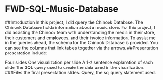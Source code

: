 # FWD-SQL-Music-Database
##Introduction
In this project, I did query the Chinook Database. The Chinook Database holds information about a music store. For this project, I did assisting the Chinook team with understanding the media in their store, their customers and employees, and their invoice information. To assist me in the queries ahead, the schema for the Chinook Database is provided. You can see the columns that link tables together via the arrows.
##Presentation
presentation include:

Four slides One visualization per slide A 1-2 sentence explanation of each slide The SQL query used to create the data used in the visualization.
###Files
the final presentation slides.
Query, the sql query statement used.
